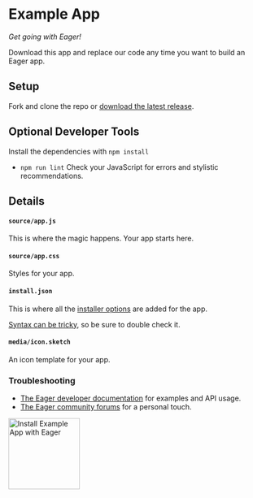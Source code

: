 # Example App

*Get going with Eager!*

Download this app and replace our code any time you want to build an Eager app.

## Setup

Fork and clone the repo or <a href="https://github.com/EagerApps/ExampleApp/releases/latest">download the latest release</a>.

## Optional Developer Tools

Install the dependencies with `npm install`

* `npm run lint` Check your JavaScript for errors and stylistic recommendations.

## Details

#### `source/app.js`

This is where the magic happens. Your app starts here.

#### `source/app.css`

Styles for your app.

#### `install.json`

This is where all the <a href="https://eager.io/developer/docs/install-json">installer options</a> are added for the app.

<a href="http://install.json.is/">Syntax can be tricky</a>, so be sure to double check it.

#### `media/icon.sketch`

An icon template for your app.

### Troubleshooting

- <a href="https://eager.io/developer/docs/getting-started">The Eager developer documentation</a> for examples and API usage.
- <a href="http://community.eager.io/">The Eager community forums</a> for a personal touch.

<a href="https://eager.io/app/example-app/install?source=button">
  <img
    src="https://install.eager.io/install-button.png"
    alt="Install Example App with Eager"
    border="0"
    width="140">
</a>
